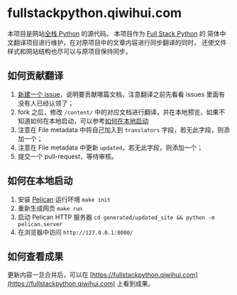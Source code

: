 fullstackpython.qiwihui.com
===

本项目是网站[全栈 Python](https://fullstackpython.qiwihui.com/) 的源代码。
本项目作为 [Full Stack Python](https://github.com/mattmakai/fullstackpython.com) 的
简体中文翻译项目进行维护，在对原项目中的文章内容进行同步翻译的同时，
还使文件样式和网站结构也尽可以与原项目保持同步。

## 如何贡献翻译

1. [新建一个 issue](https://github.com/qiwihui/fullstackpython.com/issues/new)，说明要贡献哪篇文档，注意翻译之前先看看 issues 里面有没有人已经认领了；
2. fork 之后，修改 `/content/` 中的对应文档进行翻译，并在本地预览，如果不知道如何在本地启动，可以参考[如何在本地启动](https://github.com/qiwihui/fullstackpython.com#如何在本地启动)
3. 注意在 File metadata 中将自己加入到 `translators` 字段，若无此字段，则添加一个；
4. 注意在 File metadata 中更新 `updated`，若无此字段，则添加一个；
5. 提交一个 pull-request，等待审核。

## 如何在本地启动

1. 安装 [Pelican](http://docs.getpelican.com/en/3.6.3/install.html) 运行环境 `make init`
2. 重新生成网页 `make run`
3. 启动 Pelican HTTP 服务器 `cd generated/updated_site && python -m pelican.server`
4. 在浏览器中访问 `http://127.0.0.1:8000/`

## 如何查看成果

更新内容一旦合并后，可以在 [https://fullstackpython.qiwihui.com](https://fullstackpython.qiwihui.com) 上看到成果。